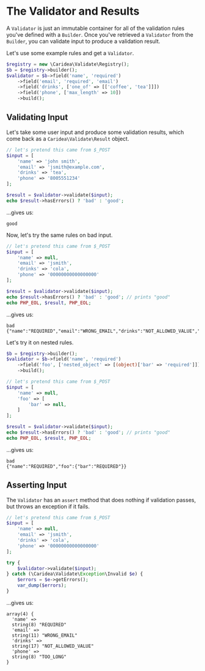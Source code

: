 # The Validator and Results

A `Validator` is just an immutable container for all of the validation rules you've defined with a `Builder`. Once you've retrieved a `Validator` from the `Builder`, you can validate input to produce a validation result.

Let's use some example rules and get a `Validator`.

```php
$registry = new \Caridea\Validate\Registry();
$b = $registry->builder();
$validator = $b->field('name', 'required')
    ->field('email', 'required', 'email')
    ->field('drinks', ['one_of' => [['coffee', 'tea']]])
    ->field('phone', ['max_length' => 10])
    ->build();
```

## Validating Input

Let's take some user input and produce some validation results, which come back as a `Caridea\Validate\Result` object.

```php
// let's pretend this came from $_POST
$input = [
    'name' => 'john smith',
    'email' => 'jsmith@example.com',
    'drinks' => 'tea',
    'phone' => '8005551234'
];

$result = $validator->validate($input);
echo $result->hasErrors() ? 'bad' : 'good';
```

…gives us:

```
good
```

Now, let's try the same rules on bad input.

```php
// let's pretend this came from $_POST
$input = [
    'name' => null,
    'email' => 'jsmith',
    'drinks' => 'cola',
    'phone' => '00000000000000000'
];

$result = $validator->validate($input);
echo $result->hasErrors() ? 'bad' : 'good'; // prints "good"
echo PHP_EOL, $result, PHP_EOL;
```

…gives us:

```
bad
{"name":"REQUIRED","email":"WRONG_EMAIL","drinks":"NOT_ALLOWED_VALUE","phone":"TOO_LONG"}
```

Let's try it on nested rules.

```php
$b = $registry->builder();
$validator = $b->field('name', 'required')
    ->field('foo', ['nested_object' => [(object)['bar' => 'required']]])
    ->build();

// let's pretend this came from $_POST
$input = [
    'name' => null,
    'foo' => [
        'bar' => null,
    ]
];

$result = $validator->validate($input);
echo $result->hasErrors() ? 'bad' : 'good'; // prints "good"
echo PHP_EOL, $result, PHP_EOL;
```

…gives us:

```
bad
{"name":"REQUIRED","foo":{"bar":"REQUIRED"}}
```

## Asserting Input

The `Validator` has an `assert` method that does nothing if validation passes, but throws an exception if it fails.

```php
// let's pretend this came from $_POST
$input = [
    'name' => null,
    'email' => 'jsmith',
    'drinks' => 'cola',
    'phone' => '00000000000000000'
];

try {
    $validator->validate($input);
} catch (\Caridea\Validate\Exception\Invalid $e) {
    $errors = $e->getErrors();
    var_dump($errors);
}
```

…gives us:

```
array(4) {
  'name' =>
  string(8) "REQUIRED"
  'email' =>
  string(11) "WRONG_EMAIL"
  'drinks' =>
  string(17) "NOT_ALLOWED_VALUE"
  'phone' =>
  string(8) "TOO_LONG"
}
```
